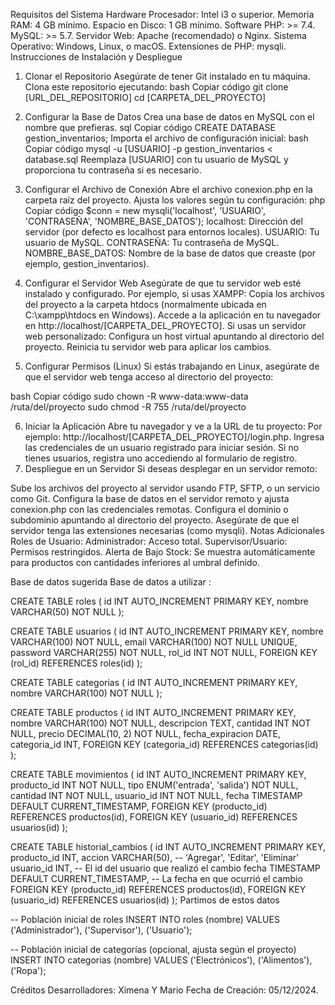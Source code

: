 Requisitos del Sistema
Hardware
Procesador: Intel i3 o superior.
Memoria RAM: 4 GB mínimo.
Espacio en Disco: 1 GB mínimo.
Software
PHP: >= 7.4.
MySQL: >= 5.7.
Servidor Web: Apache (recomendado) o Nginx.
Sistema Operativo: Windows, Linux, o macOS.
Extensiones de PHP: mysqli.
Instrucciones de Instalación y Despliegue

1. Clonar el Repositorio
Asegúrate de tener Git instalado en tu máquina.
Clona este repositorio ejecutando:
bash
Copiar código
git clone [URL_DEL_REPOSITORIO]
cd [CARPETA_DEL_PROYECTO]

2. Configurar la Base de Datos
Crea una base de datos en MySQL con el nombre que prefieras.
sql
Copiar código
CREATE DATABASE gestion_inventarios;
Importa el archivo de configuración inicial:
bash
Copiar código
mysql -u [USUARIO] -p gestion_inventarios < database.sql
Reemplaza [USUARIO] con tu usuario de MySQL y proporciona tu contraseña si es necesario.

3. Configurar el Archivo de Conexión
Abre el archivo conexion.php en la carpeta raíz del proyecto.
Ajusta los valores según tu configuración:
php
Copiar código
$conn = new mysqli('localhost', 'USUARIO', 'CONTRASEÑA', 'NOMBRE_BASE_DATOS');
localhost: Dirección del servidor (por defecto es localhost para entornos locales).
USUARIO: Tu usuario de MySQL.
CONTRASEÑA: Tu contraseña de MySQL.
NOMBRE_BASE_DATOS: Nombre de la base de datos que creaste (por ejemplo, gestion_inventarios).

4. Configurar el Servidor Web
Asegúrate de que tu servidor web esté instalado y configurado. Por ejemplo, si usas XAMPP:
Copia los archivos del proyecto a la carpeta htdocs (normalmente ubicada en C:\xampp\htdocs en Windows).
Accede a la aplicación en tu navegador en http://localhost/[CARPETA_DEL_PROYECTO].
Si usas un servidor web personalizado:
Configura un host virtual apuntando al directorio del proyecto.
Reinicia tu servidor web para aplicar los cambios.
5. Configurar Permisos (Linux)
Si estás trabajando en Linux, asegúrate de que el servidor web tenga acceso al directorio del proyecto:

bash
Copiar código
sudo chown -R www-data:www-data /ruta/del/proyecto
sudo chmod -R 755 /ruta/del/proyecto

6. Iniciar la Aplicación
Abre tu navegador y ve a la URL de tu proyecto:
Por ejemplo: http://localhost/[CARPETA_DEL_PROYECTO]/login.php.
Ingresa las credenciales de un usuario registrado para iniciar sesión.
Si no tienes usuarios, registra uno accediendo al formulario de registro.
7. Despliegue en un Servidor
Si deseas desplegar en un servidor remoto:

Sube los archivos del proyecto al servidor usando FTP, SFTP, o un servicio como Git.
Configura la base de datos en el servidor remoto y ajusta conexion.php con las credenciales remotas.
Configura el dominio o subdominio apuntando al directorio del proyecto.
Asegúrate de que el servidor tenga las extensiones necesarias (como mysqli).
Notas Adicionales
Roles de Usuario:
Administrador: Acceso total.
Supervisor/Usuario: Permisos restringidos.
Alerta de Bajo Stock: Se muestra automáticamente para productos con cantidades inferiores al umbral definido.



Base de datos sugerida
Base de datos a utilizar : 


CREATE TABLE roles (
    id INT AUTO_INCREMENT PRIMARY KEY,
    nombre VARCHAR(50) NOT NULL
);


CREATE TABLE usuarios (
    id INT AUTO_INCREMENT PRIMARY KEY,
    nombre VARCHAR(100) NOT NULL,
    email VARCHAR(100) NOT NULL UNIQUE,
    password VARCHAR(255) NOT NULL,
    rol_id INT NOT NULL,
    FOREIGN KEY (rol_id) REFERENCES roles(id)
);


CREATE TABLE categorias (
    id INT AUTO_INCREMENT PRIMARY KEY,
    nombre VARCHAR(100) NOT NULL
);


CREATE TABLE productos (
    id INT AUTO_INCREMENT PRIMARY KEY,
    nombre VARCHAR(100) NOT NULL,
    descripcion TEXT,
    cantidad INT NOT NULL,
    precio DECIMAL(10, 2) NOT NULL,
    fecha_expiracion DATE,
    categoria_id INT,
    FOREIGN KEY (categoria_id) REFERENCES categorias(id)
);


CREATE TABLE movimientos (
    id INT AUTO_INCREMENT PRIMARY KEY,
    producto_id INT NOT NULL,
    tipo ENUM('entrada', 'salida') NOT NULL,
    cantidad INT NOT NULL,
    usuario_id INT NOT NULL,
    fecha TIMESTAMP DEFAULT CURRENT_TIMESTAMP,
    FOREIGN KEY (producto_id) REFERENCES productos(id),
    FOREIGN KEY (usuario_id) REFERENCES usuarios(id)
);

CREATE TABLE historial_cambios ( id INT AUTO_INCREMENT PRIMARY KEY, producto_id INT, accion VARCHAR(50), -- 'Agregar', 'Editar', 'Eliminar' usuario_id INT, -- El id del usuario que realizó el cambio fecha TIMESTAMP DEFAULT CURRENT_TIMESTAMP, -- La fecha en que ocurrió el cambio FOREIGN KEY (producto_id) REFERENCES productos(id), FOREIGN KEY (usuario_id) REFERENCES usuarios(id) );
Partimos de estos datos 
	

-- Población inicial de roles
INSERT INTO roles (nombre) VALUES 
('Administrador'), 
('Supervisor'), 
('Usuario');

-- Población inicial de categorías (opcional, ajusta según el proyecto)
INSERT INTO categorias (nombre) VALUES 
('Electrónicos'), 
('Alimentos'), 
('Ropa');




Créditos
Desarrolladores: Ximena Y Mario
Fecha de Creación: 05/12/2024.

